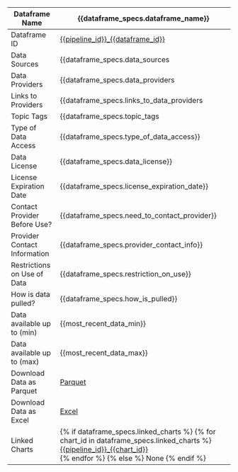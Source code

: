 | Dataframe Name                 | {{dataframe_specs.dataframe_name}}                                                   |
|--------------------------------|--------------------------------------------------------------------------------------|
| Dataframe ID                   | [{{pipeline_id}}_{{dataframe_id}}]({{link_to_dataframe_docs}})                       |
| Data Sources                   | {{dataframe_specs.data_sources | join(', ')}}                                        |
| Data Providers                 | {{dataframe_specs.data_providers | join(', ')}}                                      |
| Links to Providers             | {{dataframe_specs.links_to_data_providers | join(', ')}}                             |
| Topic Tags                     | {{dataframe_specs.topic_tags | join(', ')}}                                          |
| Type of Data Access            | {{dataframe_specs.type_of_data_access}}                                              |
| Data License                   | {{dataframe_specs.data_license}}                                                     |
| License Expiration Date        | {{dataframe_specs.license_expiration_date}}                                          |
| Contact Provider Before Use?   | {{dataframe_specs.need_to_contact_provider}}                                         |
| Provider Contact Information   | {{dataframe_specs.provider_contact_info}}                                            |
| Restrictions on Use of Data    | {{dataframe_specs.restriction_on_use}}                                               |
| How is data pulled?            | {{dataframe_specs.how_is_pulled}}                                                    |
| Data available up to (min)     | {{most_recent_data_min}}                                                             |
| Data available up to (max)     | {{most_recent_data_max}}                                                             |
| Download Data as Parquet       | [Parquet](../download_dataframe/{{pipeline_id}}_{{dataframe_id}}.parquet)            |
| Download Data as Excel         | [Excel](../download_dataframe/{{pipeline_id}}_{{dataframe_id}}.xlsx)                 |
| Linked Charts                  | {% if dataframe_specs.linked_charts %} {% for chart_id in dataframe_specs.linked_charts %} [{{pipeline_id}}_{{chart_id}}](../charts/{{pipeline_id}}_{{chart_id}}.md)<br> {% endfor %} {% else %} None {% endif %} |
